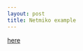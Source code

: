 ```yaml
---
layout: post
title: Netmiko example
---
```


[here](https://gist.github.com/pathcl/159ce385ee297ad5bd362ffbdc2f0523)

